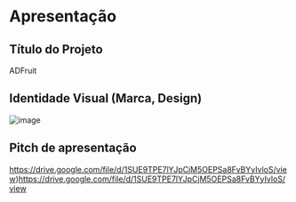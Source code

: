 # Apresentação

## Título do Projeto

ADFruit

## Identidade Visual (Marca, Design)

![image](https://github.com/ICEI-PUC-Minas-PPC-CC/ppc-cc-2023-2-ment2-manha-realidadevirtualadefip/assets/125387954/a2f7024a-2536-4fb2-b99b-2fe515e4b9f6)



## Pitch de apresentação

https://drive.google.com/file/d/1SUE9TPE7lYJpCjM5OEPSa8FvBYyIvloS/view)https://drive.google.com/file/d/1SUE9TPE7lYJpCjM5OEPSa8FvBYyIvloS/view
